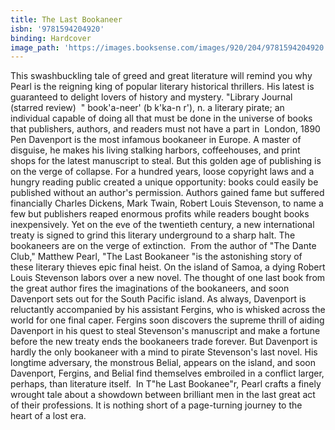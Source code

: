 ```yaml
---
title: The Last Bookaneer
isbn: '9781594204920'
binding: Hardcover
image_path: 'https://images.booksense.com/images/920/204/9781594204920.jpg'
---
```



This swashbuckling tale of greed and great literature will remind you why Pearl is the reigning king of popular literary historical thrillers. His latest is guaranteed to delight lovers of history and mystery. "Library Journal (starred review)&nbsp;
" book'a-neer' (b k'ka-n r'), n. a literary pirate; an individual capable of doing all that must be done in the universe of books that publishers, authors, and readers must not have a part in&nbsp;
London, 1890 Pen Davenport is the most infamous bookaneer in Europe. A master of disguise, he makes his living stalking harbors, coffeehouses, and print shops for the latest manuscript to steal. But this golden age of publishing is on the verge of collapse. For a hundred years, loose copyright laws and a hungry reading public created a unique opportunity: books could easily be published without an author's permission. Authors gained fame but suffered financially Charles Dickens, Mark Twain, Robert Louis Stevenson, to name a few but publishers reaped enormous profits while readers bought books inexpensively. Yet on the eve of the twentieth century, a new international treaty is signed to grind this literary underground to a sharp halt. The bookaneers are on the verge of extinction.&nbsp;
From the author of "The Dante Club," Matthew Pearl, "The Last Bookaneer "is the astonishing story of these literary thieves epic final heist. On the island of Samoa, a dying Robert Louis Stevenson labors over a new novel. The thought of one last book from the great author fires the imaginations of the bookaneers, and soon Davenport sets out for the South Pacific island. As always, Davenport is reluctantly accompanied by his assistant Fergins, who is whisked across the world for one final caper. Fergins soon discovers the supreme thrill of aiding Davenport in his quest to steal Stevenson's manuscript and make a fortune before the new treaty ends the bookaneers trade forever. But Davenport is hardly the only bookaneer with a mind to pirate Stevenson's last novel. His longtime adversary, the monstrous Belial, appears on the island, and soon Davenport, Fergins, and Belial find themselves embroiled in a conflict larger, perhaps, than literature itself.&nbsp;
In T"he Last Bookanee"r, Pearl crafts a finely wrought tale about a showdown between brilliant men in the last great act of their professions. It is nothing short of a page-turning journey to the heart of a lost era.